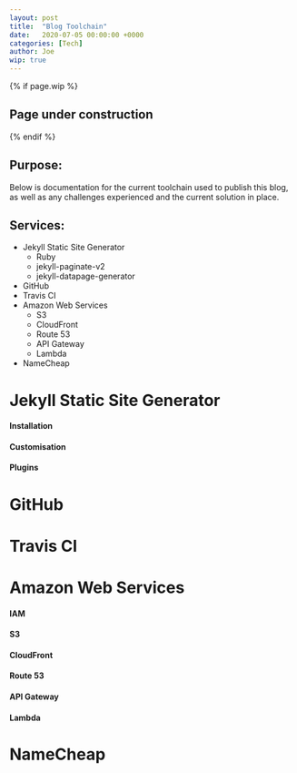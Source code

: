 ```yaml
---
layout: post
title:  "Blog Toolchain"
date:   2020-07-05 00:00:00 +0000
categories: [Tech]
author: Joe
wip: true
---
```

{% if page.wip %}
## Page under construction
{% endif %}

## Purpose:

Below is documentation for the current toolchain used to publish this blog, as well as any challenges experienced and the current solution in place.

## Services:

* Jekyll Static Site Generator
  * Ruby
  * jekyll-paginate-v2
  * jekyll-datapage-generator
* GitHub
* Travis CI
* Amazon Web Services
  * S3
  * CloudFront
  * Route 53
  * API Gateway
  * Lambda
* NameCheap

# Jekyll Static Site Generator
#### Installation
#### Customisation
#### Plugins

# GitHub

# Travis CI

# Amazon Web Services
#### IAM
#### S3
#### CloudFront
#### Route 53
#### API Gateway
#### Lambda

# NameCheap
